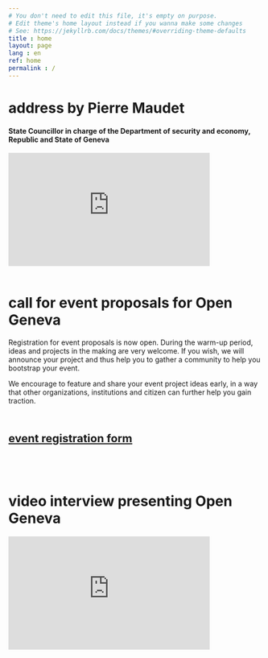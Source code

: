 ```yaml
---
# You don't need to edit this file, it's empty on purpose.
# Edit theme's home layout instead if you wanna make some changes
# See: https://jekyllrb.com/docs/themes/#overriding-theme-defaults
title : home
layout: page
lang : en
ref: home
permalink : /
---
```


# address by Pierre Maudet
####  State Councillor in charge of the Department of security and economy,  Republic and State of Geneva 

<iframe width="400" height="225" src="https://www.youtube.com/embed/skUuy7sSZec?rel=0" frameborder="0" gesture="media" allow="encrypted-media" allowfullscreen></iframe>
<br><br>

# call for event proposals for Open Geneva

Registration for event proposals is now open. During the warm-up period,
ideas and projects in the making are very welcome. If you wish, we will announce your project
and thus help you to gather a community to help you bootstrap your event.

We encourage to feature and share your event project ideas early, in a way that other
organizations, institutions and citizen can further help you gain traction.

<br>
<p>
<p style="font-size: 22px"><strong>
<a href="https://goo.gl/forms/squpuIoTCzXE7F9y1">event registration form</a>
</strong></p>
</p>
<br><br>


# video interview presenting Open Geneva



<iframe width="400" height="225"
src="https://www.youtube.com/embed/RoMvHejce2c" frameborder="0" allowfullscreen></iframe>

